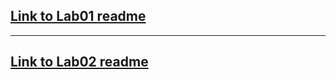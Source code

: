 ## [Link to Lab01 readme](https://github.com/ahmadalkawasmeh/seg3103_playground/blob/main/lab01/README.md)
___
## [Link to Lab02 readme](https://github.com/ahmadalkawasmeh/seg3103_playground/blob/main/lab02/README.md)

